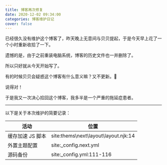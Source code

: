 ```yaml
---
title: 博客再次修复
date: 2020-12-02 09:34:00
categories: 博客维护日记
cover: false
---
```


已经很久没有维护这个博客了，昨天晚上无意间与贝贝提起，于是今天早上花了一个小时重新收拾了一下。

<!-- more -->

遗憾的是，由于之前重装电脑系统，博客的历史文件也一并删除了。

所以只好就从今天开始写了。

有的时候贝贝会疑惑这个博客有什么意义嘛？又不更新。🤯

说得对！

于是我又一次决心拾回这个博客，我多半是一个严重的拖延症患者。

---

以下是关于本次维护的简要记录：

| 活动 | 位置 |
| --- | --- |
| 缓存加速 JS 脚本 | site:thems\next\layout\layout.njk:14 |
| 外置主题配置 | site:_config.next.yml |
| 源码备份 | site:_config.yml:111-116 |